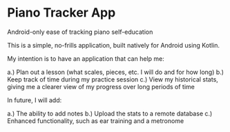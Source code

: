 # Piano Tracker App
Android-only ease of tracking piano self-education

This is a simple, no-frills application, built natively for Android using Kotlin.

My intention is to have an application that can help me:

  a.) Plan out a lesson (what scales, pieces, etc. I will do and for how long)
  b.) Keep track of time during my practice session
  c.) View my historical stats, giving me a clearer view of my progress over long periods of time
  
In future, I will add:

  a.) The ability to add notes
  b.) Upload the stats to a remote database
  c.) Enhanced functionality, such as ear training and a metronome
